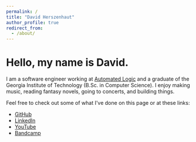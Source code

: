 ```yaml
---
permalink: /
title: "David Herszenhaut"
author_profile: true
redirect_from:
  - /about/
---
```


# Hello, my name is David.

I am a software engineer working at [Automated Logic](http://automatedlogic.com/) and a graduate of the Georgia Institute of Technology (B.Sc. in Computer Science). I enjoy making music, reading fantasy novels, going to concerts, and building things.

Feel free to check out some of what I've done on this page or at these links:
- [GitHub](https://github.com/davidherszenhaut)
- [LinkedIn](https://www.linkedin.com/in/davidherszenhaut/)
- [YouTube](https://www.youtube.com/@OvertakeMusicChannel)
- [Bandcamp](https://overtakemusicchannel.bandcamp.com/)
